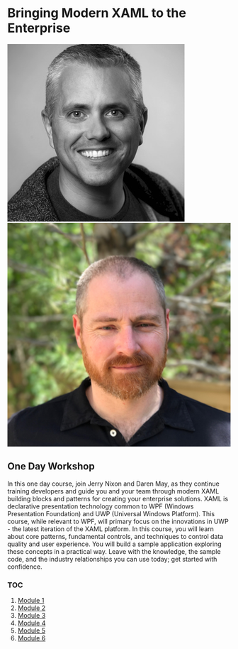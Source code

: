 # Bringing Modern XAML to the Enterprise
![](./Images/jerry-nixon.jpg)![](./Images/daren-may.jpeg)
## One Day Workshop

In this one day course, join Jerry Nixon and Daren May, as they continue training developers and guide you and your team through modern XAML building blocks and patterns for creating your enterprise solutions. XAML is declarative presentation technology common to WPF (Windows Presentation Foundation) and UWP (Universal Windows Platform). This course, while relevant to WPF, will primary focus on the innovations in UWP - the latest iteration of the XAML platform. In this course, you will learn about core patterns, fundamental controls, and techniques to control data quality and user experience. You will build a sample application exploring these concepts in a practical way. Leave with the knowledge, the sample code, and the industry relationships you can use today; get started with confidence.

### TOC
1. [Module 1](./Module1.md)
1. [Module 2](./Module2.md)
1. [Module 3](./Module3.md)
1. [Module 4](./Module4.md)
1. [Module 5](./Module5.md)
1. [Module 6](./Module6.md)
